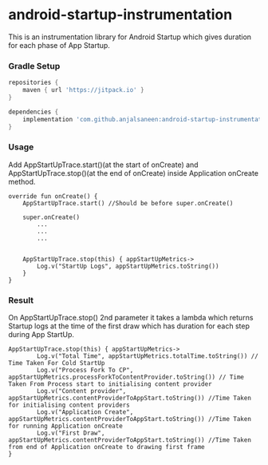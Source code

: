 # android-startup-instrumentation
This is an instrumentation library for Android Startup which gives duration for each phase of App Startup.


### Gradle Setup

```gradle
repositories {
    maven { url 'https://jitpack.io' }
}

dependencies {
    implementation 'com.github.anjalsaneen:android-startup-instrumentation:1.0-alpha'
}
```

### Usage
Add AppStartUpTrace.start()(at the start of onCreate) and AppStartUpTrace.stop()(at the end of onCreate) inside Application onCreate method.

```
override fun onCreate() {
    AppStartUpTrace.start() //Should be before super.onCreate()
    
    super.onCreate()
        ...
        ...
        ...
        

    AppStartUpTrace.stop(this) { appStartUpMetrics->
        Log.v("StartUp Logs", appStartUpMetrics.toString())
    }
}
```

### Result

On AppStartUpTrace.stop() 2nd parameter it takes a lambda which returns Startup logs at the time of the first draw which has duration for each step during App StartUp.

```
AppStartUpTrace.stop(this) { appStartUpMetrics->
        Log.v("Total Time", appStartUpMetrics.totalTime.toString()) // Time Taken For Cold StartUp
        Log.v("Process Fork To CP", appStartUpMetrics.processForkToContentProvider.toString()) // Time Taken From Process start to initialising content provider
        Log.v("Content provider", appStartUpMetrics.contentProviderToAppStart.toString()) //Time Taken for initialising content providers
        Log.v("Application Create", appStartUpMetrics.contentProviderToAppStart.toString()) //Time Taken for running Application onCreate
        Log.v("First Draw", appStartUpMetrics.contentProviderToAppStart.toString()) //Time Taken from end of Application onCreate to drawing first frame
}
```

